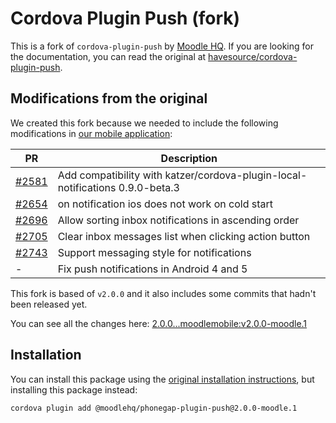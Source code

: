 # Cordova Plugin Push (fork)

This is a fork of `cordova-plugin-push` by [Moodle HQ](https://moodle.com/). If you are looking for the documentation, you can read the original at [havesource/cordova-plugin-push](https://github.com/havesource/cordova-plugin-push).

## Modifications from the original

We created this fork because we needed to include the following modifications in [our mobile application](https://github.com/moodlehq/moodleapp):

| PR | Description |
| -- | ----------- |
| [#2581](https://github.com/phonegap/phonegap-plugin-push/pull/2581) | Add compatibility with katzer/cordova-plugin-local-notifications 0.9.0-beta.3 |
| [#2654](https://github.com/phonegap/phonegap-plugin-push/pull/2654) | on notification ios does not work on cold start |
| [#2696](https://github.com/phonegap/phonegap-plugin-push/pull/2696) | Allow sorting inbox notifications in ascending order |
| [#2705](https://github.com/phonegap/phonegap-plugin-push/pull/2705) | Clear inbox messages list when clicking action button |
| [#2743](https://github.com/phonegap/phonegap-plugin-push/pull/2743) | Support messaging style for notifications |
| - | Fix push notifications in Android 4 and 5 |

This fork is based of `v2.0.0` and it also includes some commits that hadn't been released yet.

You can see all the changes here: [2.0.0...moodlemobile:v2.0.0-moodle.1](https://github.com/havesource/cordova-plugin-push/compare/2.0.0...moodlemobile:v2.0.0-moodle.1)

## Installation

You can install this package using the [original installation instructions](https://github.com/havesource/cordova-plugin-push/blob/master/docs/INSTALLATION.md), but installing this package instead:

```sh
cordova plugin add @moodlehq/phonegap-plugin-push@2.0.0-moodle.1
```
